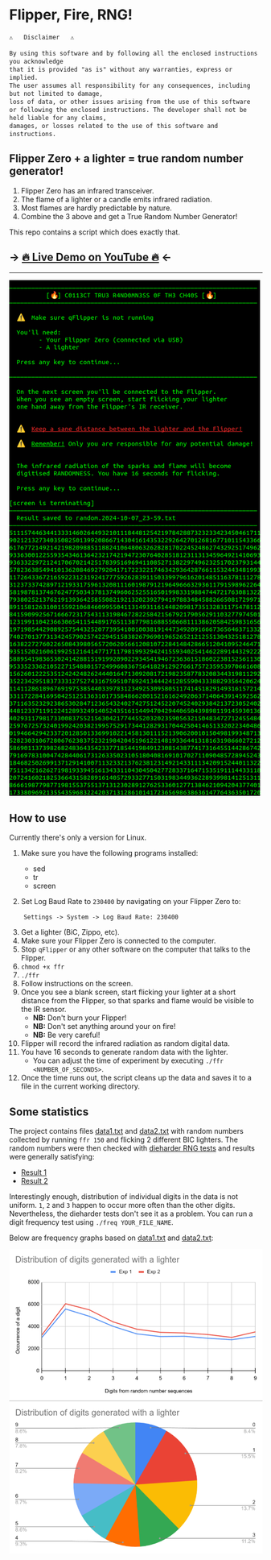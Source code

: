 # Flipper, Fire, RNG!

```
⚠️   Disclaimer   ⚠️

By using this software and by following all the enclosed instructions you acknowledge 
that it is provided "as is" without any warranties, express or implied. 
The user assumes all responsibility for any consequences, including but not limited to damage, 
loss of data, or other issues arising from the use of this software 
or following the enclosed instructions. The developer shall not be held liable for any claims, 
damages, or losses related to the use of this software and instructions.
```

## Flipper Zero + a lighter = true random number generator!

1. Flipper Zero has an infrared transceiver.
2. The flame of a lighter or a candle emits infrared radiation.
3. Most flames are hardly predictable by nature.
4. Combine the 3 above and get a True Random Number Generator!

This repo contains a script which does exactly that. 

## → [🔥 Live Demo on YouTube 🔥](https://www.youtube.com/watch?v=s5Ac3KxHHsc) ←

- - - - - 
![Flipper Fire RNG results](./static/results.png)

## How to use
Currently there's only a version for Linux.

1. Make sure you have the following programs installed:
	- sed
	- tr
	- screen

2. Set Log Baud Rate to `230400` by navigating on your Flipper Zero to:
```
	Settings -> System -> Log Baud Rate: 230400
```
3. Get a lighter (BiC, Zippo, etc).
4. Make sure your Flipper Zero is connected to the computer.
5. Stop `qFlipper` or any other software on the computer that talks to the Flipper.
6. `chmod +x ffr`
7. `./ffr`
8. Follow instructions on the screen.
9. Once you see a blank screen, start flicking your lighter at a short distance from the Flipper, so that sparks and flame would be visible to the IR sensor.
	- **NB:** Don't burn your Flipper!
	- **NB:** Don't set anything around your on fire!
	- **NB:** Be very careful!
10. Flipper will record the infrared radiation as random digital data.
11. You have 16 seconds to generate random data with the lighter.
	- You can adjust the time of experiment by executing `./ffr <NUMBER_OF_SECONDS>`.
12. Once the time runs out, the script cleans up the data and saves it to a file in the current working directory.


## Some statistics
The project contains files [data1.txt](static/data1.txt) and  [data2.txt](static/data2.txt) with random numbers collected by running `ffr 150` and flicking 2 different BIC lighters.
The random numbers were then checked with [dieharder RNG tests](https://manpages.ubuntu.com/manpages/xenial/man1/dieharder.1.html) and results were generally satisfying:
- [Result 1](static/dieharder_result1.md)
- [Result 2](static/dieharder_result2.md)

Interestingly enough, distribution of individual digits in the data is not uniform. `1`, `2` and `3` happen to occur more often than the other digits. Nevertheless, the dieharder tests don't see it as a problem. You can run a digit frequency test using `./freq YOUR_FILE_NAME`.

Below are frequency graphs based on [data1.txt](static/data1.txt) and  [data2.txt](static/data2.txt):


![Distribution of digits generated with a lighter and Flipper Zero](static/digit-distribution.png)